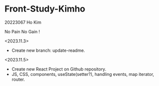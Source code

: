 # Front-Study-Kimho

20223067 Ho Kim

No Pain No Gain !

<2023.11.3>

- Create new branch: update-readme.

<2023.11.5>

- Create new React Project on Github repository.
- JS, CSS, components, useState(setter?), handling events, map iterator, router.
